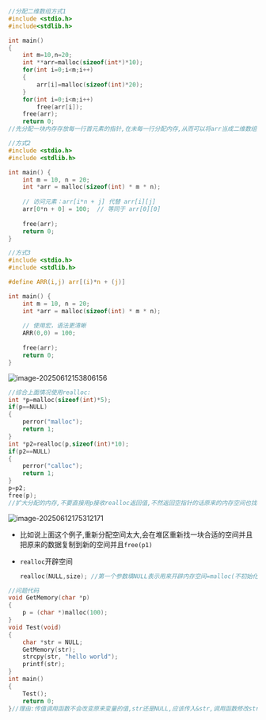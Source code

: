 ```c
//分配二维数组方式1
#include <stdio.h>
#include<stdlib.h>

int main()
{
    int m=10,n=20;
    int **arr=malloc(sizeof(int*)*10);
    for(int i=0;i<m;i++)
    {
        arr[i]=malloc(sizeof(int)*20);
    }
    for(int i=0;i<m;i++)
        free(arr[i]);
    free(arr);
    return 0;
//先分配一块内存存放每一行首元素的指针,在未每一行分配内存,从而可以将arr当成二维数组使用
```

```c
//方式2
#include <stdio.h>
#include <stdlib.h>

int main() {
    int m = 10, n = 20;
    int *arr = malloc(sizeof(int) * m * n);
    
    // 访问元素：arr[i*n + j] 代替 arr[i][j]
    arr[0*n + 0] = 100;  // 等同于 arr[0][0]
    
    free(arr);
    return 0;
}
```

```c
//方式3
#include <stdio.h>
#include <stdlib.h>

#define ARR(i,j) arr[(i)*n + (j)]

int main() {
    int m = 10, n = 20;
    int *arr = malloc(sizeof(int) * m * n);
    
    // 使用宏，语法更清晰
    ARR(0,0) = 100;
    
    free(arr);
    return 0;
}
```

![image-20250612153806156](https://gitee.com/hulu135289/Typora/raw/master/img/20250612153813296.png)

```c
//综合上面情况使用realloc:
int *p=malloc(sizeof(int)*5);
if(p==NULL)
{
    perror("malloc");
    return 1;
}
int *p2=realloc(p,sizeof(int)*10);
if(p2==NULL)
{
    perror("calloc");
    return 1;
}
p=p2;
free(p);
//扩大分配的内存,不要直接用p接收realloc返回值,不然返回空指针的话原来的内存空间也找不到了,其次如果是第一种分配情况分配好后还可以继续使用p指针,但是二不能,如果是另外开辟一块新的内存会释放之前开辟的内存,这个时候直接使用p发生segmentation fault,判断p2不是空指针后把p2赋值给p,最后只需free(p)即可,这样同时涵盖了1,2情况
```

![image-20250612175312171](https://gitee.com/hulu135289/Typora/raw/master/img/20250612175319616.png)

- 比如说上面这个例子,重新分配空间太大,会在堆区重新找一块合适的空间并且把原来的数据复制到新的空间并且`free(p1)`

- `realloc`开辟空间

	```c
	realloc(NULL,size); //第一个参数填NULL表示用来开辟内存空间=malloc(不初始化)
	```

	

```c
//问题代码
void GetMemory(char *p)
{
    p = (char *)malloc(100);
}
void Test(void)
{
    char *str = NULL;
    GetMemory(str);
    strcpy(str, "hello world");
    printf(str);
}
int main()
{
    Test();
    return 0;
}//理由:传值调用函数不会改变原来变量的值,str还是NULL,应该传入&str,调用函数修改str的值
```

